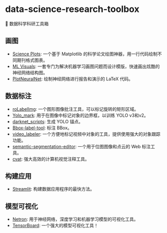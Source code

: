 # data-science-research-toolbox

🧰 数据科学科研工具箱

## 画图

- [Science Plots](https://github.com/garrettj403/SciencePlots): 一个基于 Matplotlib 的科学论文绘图神器，用一行代码绘制不同期刊格式图表。
- [ML Visuals](https://github.com/dair-ai/ml-visuals): 一套专门为解决机器学习画图问题而设计模版，快速画出炫酷的神经网络结构图。
- [PlotNeuralNet](https://github.com/HarisIqbal88/PlotNeuralNet): 绘制神经网络进行报告和演示的 LaTeX 代码。

## 数据标注

- [roLabelImg](https://github.com/cgvict/roLabelImg): 一个图形图像批注工具，可以标记旋转的矩形区域。
- [Yolo_mark](https://github.com/AlexeyAB/Yolo_mark): 用于在图像中标记对象的边界框，以训练 YOLO v3和v2。
- [darknet_scripts](https://github.com/Jumabek/darknet_scripts): 生成 YOLO 锚点。
- [Bbox-label-tool](https://github.com/puzzledqs/BBox-Label-Tool): 标注 BBox。
- [video_labeler](https://github.com/hahnyuan/video_labeler): 一个方便地标记视频中对象的工具，提供使用强大的对象跟踪功能。
- [semantic-segmentation-editor](https://github.com/Hitachi-Automotive-And-Industry-Lab/semantic-segmentation-editor): 一个用于位图图像和点云的 Web 标注工具。
- [cvat](https://github.com/opencv/cvat): 强大高效的计算机视觉注释工具。

## 构建应用

- [Streamlit](https://github.com/streamlit/streamlit): 构建数据应用程序的最快方法。

## 模型可视化

- [Netron](https://github.com/lutzroeder/netron): 用于神经网络，深度学习和机器学习模型的可视化工具。
- [TensorBoard](https://github.com/tensorflow/tensorboard): 一个强大的模型可视化工具！

